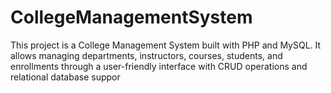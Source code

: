 # CollegeManagementSystem
This project is a College Management System built with PHP and MySQL. It allows managing departments, instructors, courses, students, and enrollments through a user-friendly interface with CRUD operations and relational database suppor
